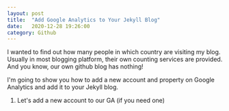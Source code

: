 ```yaml
---
layout: post
title:  "Add Google Analytics to Your Jekyll Blog"
date:   2020-12-28 19:26:00
category: Github
---
```


I wanted to find out how many people in which country are visiting my blog.
Usually in most blogging platform, their own counting services are provided. And you know, our own github blog has nothing!

I'm going to show you how to add a new account and property on Google Analytics and add it to your Jekyll blog. 

1. Let's add a new account to our GA (if you need one)

